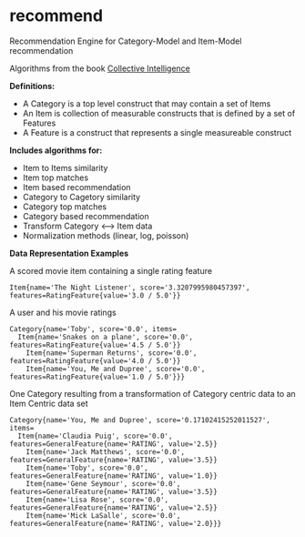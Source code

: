 recommend
=========

Recommendation Engine for Category-Model and Item-Model recommendation

Algorithms from the book [Collective Intelligence](http://shop.oreilly.com/product/9780596529321.do)

**Definitions:**

- A Category is a top level construct that may contain a set of Items
- An Item is collection of measurable constructs that is defined by a set of Features
- A Feature is a construct that represents a single measureable construct

**Includes algorithms for:**

- Item to Items similarity
- Item top matches
- Item based recommendation 
- Category to Cagetory similarity
- Category top matches
- Category based recommendation
- Transform Category <--> Item data
- Normalization methods (linear, log, poisson)

**Data Representation Examples**

A scored movie item containing a single rating feature
```
Item{name='The Night Listener', score='3.3207995980457397', features=RatingFeature{value='3.0 / 5.0'}}
```

A user and his movie ratings
```
Category{name='Toby', score='0.0', items=
  Item{name='Snakes on a plane', score='0.0', features=RatingFeature{value='4.5 / 5.0'}}
	Item{name='Superman Returns', score='0.0', features=RatingFeature{value='4.0 / 5.0'}}
	Item{name='You, Me and Dupree', score='0.0', features=RatingFeature{value='1.0 / 5.0'}}}
```

One Category resulting from a transformation of Category centric data to an Item Centric data set
```
Category{name='You, Me and Dupree', score='0.17102415252011527', items=
  Item{name='Claudia Puig', score='0.0', features=GeneralFeature{name='RATING', value='2.5}}
	Item{name='Jack Matthews', score='0.0', features=GeneralFeature{name='RATING', value='3.5}}
	Item{name='Toby', score='0.0', features=GeneralFeature{name='RATING', value='1.0}}
	Item{name='Gene Seymour', score='0.0', features=GeneralFeature{name='RATING', value='3.5}}
	Item{name='Lisa Rose', score='0.0', features=GeneralFeature{name='RATING', value='2.5}}
	Item{name='Mick LaSalle', score='0.0', features=GeneralFeature{name='RATING', value='2.0}}}
```	
	
	
